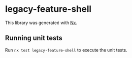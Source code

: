 # legacy-feature-shell

This library was generated with [Nx](https://nx.dev).

## Running unit tests

Run `nx test legacy-feature-shell` to execute the unit tests.
